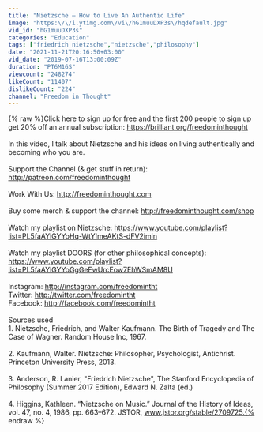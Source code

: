```yaml
---
title: "Nietzsche — How to Live An Authentic Life"
image: "https:\/\/i.ytimg.com\/vi\/hG1muuDXP3s\/hqdefault.jpg"
vid_id: "hG1muuDXP3s"
categories: "Education"
tags: ["friedrich nietzsche","nietzsche","philosophy"]
date: "2021-11-21T20:16:50+03:00"
vid_date: "2019-07-16T13:00:09Z"
duration: "PT6M16S"
viewcount: "248274"
likeCount: "11407"
dislikeCount: "224"
channel: "Freedom in Thought"
---
```

{% raw %}Click here to sign up for free and the first 200 people to sign up get 20% off an annual subscription: <a rel="nofollow" target="blank" href="https://brilliant.org/freedominthought">https://brilliant.org/freedominthought</a><br /><br />In this video, I talk about Nietzsche and his ideas on living authentically and becoming who you are. <br /><br />Support the Channel (&amp; get stuff in return): <a rel="nofollow" target="blank" href="http://patreon.com/freedominthought">http://patreon.com/freedominthought</a><br /><br />Work With Us: <a rel="nofollow" target="blank" href="http://freedominthought.com">http://freedominthought.com</a><br /><br />Buy some merch &amp; support the channel: <a rel="nofollow" target="blank" href="http://freedominthought.com/shop">http://freedominthought.com/shop</a><br /><br />Watch my playlist on Nietzsche: <a rel="nofollow" target="blank" href="https://www.youtube.com/playlist?list=PL5faAYlGYYoHq-WtYImeAKtS-dFV2imin">https://www.youtube.com/playlist?list=PL5faAYlGYYoHq-WtYImeAKtS-dFV2imin</a><br /><br />Watch my playlist DOORS (for other philosophical concepts): <a rel="nofollow" target="blank" href="https://www.youtube.com/playlist?list=PL5faAYlGYYoGgGeFwUrcEow7EhWSmAM8U">https://www.youtube.com/playlist?list=PL5faAYlGYYoGgGeFwUrcEow7EhWSmAM8U</a><br /><br />Instagram: <a rel="nofollow" target="blank" href="http://instagram.com/freedomintht">http://instagram.com/freedomintht</a><br />Twitter: <a rel="nofollow" target="blank" href="http://twitter.com/freedomintht">http://twitter.com/freedomintht</a><br />Facebook: <a rel="nofollow" target="blank" href="http://facebook.com/freedomintht">http://facebook.com/freedomintht</a><br /><br />Sources used<br />1. Nietzsche, Friedrich, and Walter Kaufmann. The Birth of Tragedy and The Case of Wagner. Random House Inc, 1967.<br /><br />2. Kaufmann, Walter. Nietzsche: Philosopher, Psychologist, Antichrist. Princeton University Press, 2013.<br /><br />3. Anderson, R. Lanier, &quot;Friedrich Nietzsche&quot;, The Stanford Encyclopedia of Philosophy (Summer 2017 Edition), Edward N. Zalta (ed.)<br /><br />4. Higgins, Kathleen. “Nietzsche on Music.” Journal of the History of Ideas, vol. 47, no. 4, 1986, pp. 663–672. JSTOR, www.jstor.org/stable/2709725.{% endraw %}
